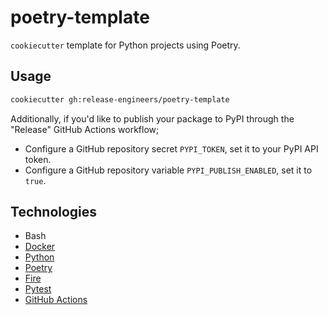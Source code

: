 # poetry-template

`cookiecutter` template for Python projects using Poetry.

## Usage

```bash
cookiecutter gh:release-engineers/poetry-template
```

Additionally, if you'd like to publish your package to PyPI through the "Release" GitHub Actions workflow;

- Configure a GitHub repository secret `PYPI_TOKEN`, set it to your PyPI API token.
- Configure a GitHub repository variable `PYPI_PUBLISH_ENABLED`, set it to `true`.

## Technologies

- Bash
- [Docker](https://www.docker.com/)
- [Python](https://www.python.org/)
- [Poetry](https://python-poetry.org/)
- [Fire](https://github.com/google/python-fire)
- [Pytest](https://pytest.org/)
- [GitHub Actions](https://docs.github.com/en/actions)

